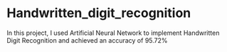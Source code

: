 # Handwritten_digit_recognition
In this project, I used Artificial Neural Network to implement Handwritten Digit Recognition and achieved an accuracy of 95.72%
